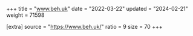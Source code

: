 +++
title = "www.beh.uk"
date = "2022-03-22"
updated = "2024-02-21"
weight = 71598

[extra]
source = "https://www.beh.uk/"
ratio = 9
size = 70
+++
